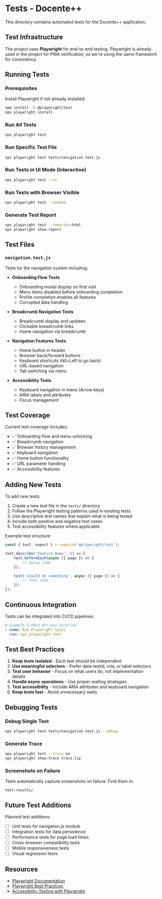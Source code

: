 # Tests - Docente++

This directory contains automated tests for the Docente++ application.

## Test Infrastructure

The project uses **Playwright** for end-to-end testing. Playwright is already used in the project for PWA verification, so we're using the same framework for consistency.

## Running Tests

### Prerequisites

Install Playwright if not already installed:

```bash
npm install -D @playwright/test
npx playwright install
```

### Run All Tests

```bash
npx playwright test
```

### Run Specific Test File

```bash
npx playwright test tests/navigation.test.js
```

### Run Tests in UI Mode (Interactive)

```bash
npx playwright test --ui
```

### Run Tests with Browser Visible

```bash
npx playwright test --headed
```

### Generate Test Report

```bash
npx playwright test --reporter=html
npx playwright show-report
```

## Test Files

### `navigation.test.js`

Tests for the navigation system including:

- **Onboarding Flow Tests**
  - Onboarding modal display on first visit
  - Menu items disabled before onboarding completion
  - Profile completion enables all features
  - Corrupted data handling

- **Breadcrumb Navigation Tests**
  - Breadcrumb display and updates
  - Clickable breadcrumb links
  - Home navigation via breadcrumb

- **Navigation Features Tests**
  - Home button in header
  - Browser back/forward buttons
  - Keyboard shortcuts (Alt+Left to go back)
  - URL-based navigation
  - Tab switching via menu

- **Accessibility Tests**
  - Keyboard navigation in menu (Arrow keys)
  - ARIA labels and attributes
  - Focus management

## Test Coverage

Current test coverage includes:

- ✅ Onboarding flow and menu unlocking
- ✅ Breadcrumb navigation
- ✅ Browser history management
- ✅ Keyboard navigation
- ✅ Home button functionality
- ✅ URL parameter handling
- ✅ Accessibility features

## Adding New Tests

To add new tests:

1. Create a new test file in the `tests/` directory
2. Follow the Playwright testing patterns used in existing tests
3. Use descriptive test names that explain what is being tested
4. Include both positive and negative test cases
5. Test accessibility features where applicable

Example test structure:

```javascript
const { test, expect } = require('@playwright/test');

test.describe('Feature Name', () => {
    test.beforeEach(async ({ page }) => {
        // Setup code
    });

    test('should do something', async ({ page }) => {
        // Test code
    });
});
```

## Continuous Integration

Tests can be integrated into CI/CD pipelines:

```yaml
# Example GitHub Actions workflow
- name: Run Playwright tests
  run: npx playwright test
```

## Test Best Practices

1. **Keep tests isolated** - Each test should be independent
2. **Use meaningful selectors** - Prefer data-testid, role, or label selectors
3. **Test user behavior** - Focus on what users do, not implementation details
4. **Handle async operations** - Use proper waiting strategies
5. **Test accessibility** - Include ARIA attributes and keyboard navigation
6. **Keep tests fast** - Avoid unnecessary waits

## Debugging Tests

### Debug Single Test

```bash
npx playwright test tests/navigation.test.js --debug
```

### Generate Trace

```bash
npx playwright test --trace on
npx playwright show-trace trace.zip
```

### Screenshots on Failure

Tests automatically capture screenshots on failure. Find them in:
```
test-results/
```

## Future Test Additions

Planned test additions:

- [ ] Unit tests for navigation.js module
- [ ] Integration tests for data persistence
- [ ] Performance tests for page load times
- [ ] Cross-browser compatibility tests
- [ ] Mobile responsiveness tests
- [ ] Visual regression tests

## Resources

- [Playwright Documentation](https://playwright.dev/)
- [Playwright Best Practices](https://playwright.dev/docs/best-practices)
- [Accessibility Testing with Playwright](https://playwright.dev/docs/accessibility-testing)
